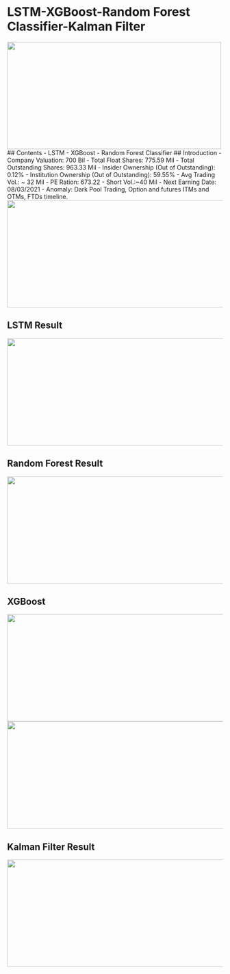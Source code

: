 # LSTM-XGBoost-Random Forest Classifier-Kalman Filter
<img src="https://github.com/Negi97Mohit/LSTM-XGBoost-RMF-Kalman-Filter/blob/main/img/cover.png" width="500" height="250">
## Contents
- LSTM
- XGBoost
- Random Forest Classifier
## Introduction
- Company Valuation: 700 Bil
- Total Float Shares: 775.59 Mil
- Total Outstanding Shares: 963.33 Mil
- Insider Ownership (Out of Outstanding): 0.12%
- Institution Ownership (Out of Outstanding): 59.55%
- Avg Trading Vol.: ~ 32 Mil
- PE Ration: 673.22
- Short Vol.:~40 Mil
- Next Earning Date: 08/03/2021
- Anomaly: Dark Pool Trading, Option and futures ITMs and OTMs, FTDs timeline.
<img src="https://github.com/Negi97Mohit/LSTM-XGBoost-RMF-Kalman-Filter/blob/main/img/Picture2.png" width="1000" height="250">


## LSTM Result
<img src="https://github.com/Negi97Mohit/LSTM-XGBoost-RMF-Kalman-Filter/blob/main/img/lstm.png" width="1000" height="250">

## Random Forest Result
<img src="https://github.com/Negi97Mohit/LSTM-XGBoost-RMF-Kalman-Filter/blob/main/img/RMF.png" width="1000" height="250">

## XGBoost
<img src="https://github.com/Negi97Mohit/LSTM-XGBoost-RMF-Kalman-Filter/blob/main/img/xgb-1.png" width="1000" height="250">
<img src="https://github.com/Negi97Mohit/LSTM-XGBoost-RMF-Kalman-Filter/blob/main/img/xgb.png" width="1000" height="250">

## Kalman Filter Result
<img src="https://github.com/Negi97Mohit/LSTM-XGBoost-RMF-Kalman-Filter/blob/main/img/kalman.png" width="1000" height="250">
